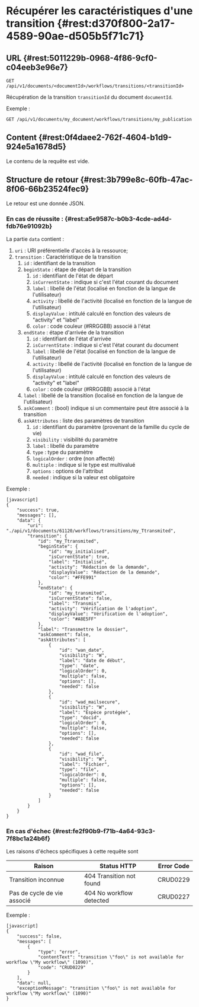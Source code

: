 # Récupérer les caractéristiques d'une transition {#rest:d370f800-2a17-4589-90ae-d505b5f71c71}
## URL   {#rest:5011229b-0968-4f86-9cf0-c04eeb3e96e7}


    GET /api/v1/documents/<documentId>/workflows/transitions/<transitionId>

Récupération de la transition `transitionId` du document `documentId`.

Exemple :

    GET /api/v1/documents/my_document/workflows/transitions/my_publication


## Content   {#rest:0f4daee2-762f-4604-b1d9-924e5a1678d5}

Le contenu de la requête est vide.

## Structure de retour   {#rest:3b799e8c-60fb-47ac-8f06-66b23524fec9}

Le retour est une donnée JSON.

### En cas de réussite :   {#rest:a5e9587c-b0b3-4cde-ad4d-fdb76e91092b}

La partie `data` contient :

1.  `uri` : URI préférentielle d'accès à la ressource;
1.  `transition` : Caractéristique de la transition
    1.  `id` : identifiant de la transition
    1.  `beginState` : étape de départ de la transition
        1.  `id` : identifiant de l'état de départ
        1.  `isCurrentState` : indique si c'est l'état courant du document
        1.  `label` : libellé de l'état (localisé en fonction de la langue de l'utilisateur)
        1.  `activity` : libellé de l'activité (localisé en fonction de la langue de l'utilisateur)
        1.  `displayValue` : intitulé calculé en fonction des valeurs de "activity" et "label"
        1.  `color` : code couleur (#RRGGBB) associé à l'état
    1.  `endState` : étape d'arrivée de la transition
        1.  `id` : identifiant de l'état d'arrivée
        1.  `isCurrentState` : indique si c'est l'état courant du document
        1.  `label` : libellé de l'état (localisé en fonction de la langue de l'utilisateur)
        1.  `activity` : libellé de l'activité (localisé en fonction de la langue de l'utilisateur)
        1.  `displayValue` : intitulé calculé en fonction des valeurs de "activity" et "label"
        1.  `color` : code couleur (#RRGGBB) associé à l'état
    1.  `label` : libellé de la transition (localisé en fonction de la langue de l'utilisateur)
    1.  `askComment` : (bool) indique si un commentaire peut être associé à la transition
    1.  `askAttributes` : liste des paramètres de transition
        1.  `id` : identifiant du paramètre (provenant de la famille du cycle de vie)
        1.  `visibility` : visibilité du paramètre
        1.  `label` : libellé du paramètre
        1.  `type` : type du paramètre
        1.  `logicalOrder` : ordre (non affecté)
        1.  `multiple` : indique si le type est multivalué
        1.  `options` : options de l'attribut
        1.  `needed` : indique si la valeur est obligatoire

Exemple :

    [javascript]
    {
        "success": true,
        "messages": [],
        "data": {
            "uri": "./api/v1/documents/61120/workflows/transitions/my_Ttransmited",
            "transition": {
                "id": "my_Ttransmited",
                "beginState": {
                    "id": "my_initialised",
                    "isCurrentState": true,
                    "label": "Initialisé",
                    "activity": "Rédaction de la demande",
                    "displayValue": "Rédaction de la demande",
                    "color": "#FFE991"
                },
                "endState": {
                    "id": "my_transmited",
                    "isCurrentState": false,
                    "label": "Transmis",
                    "activity": "Vérification de l'adoption",
                    "displayValue": "Vérification de l'adoption",
                    "color": "#A8E5FF"
                },
                "label": "Transmettre le dossier",
                "askComment": false,
                "askAttributes": [
                    {
                        "id": "wan_date",
                        "visibility": "W",
                        "label": "date de début",
                        "type": "date",
                        "logicalOrder": 0,
                        "multiple": false,
                        "options": [],
                        "needed": false
                    },
                    {
                        "id": "wad_mailsecure",
                        "visibility": "W",
                        "label": "Espèce protégée",
                        "type": "docid",
                        "logicalOrder": 0,
                        "multiple": false,
                        "options": [],
                        "needed": false
                    },
                    {
                        "id": "wad_file",
                        "visibility": "W",
                        "label": "Fichier",
                        "type": "file",
                        "logicalOrder": 0,
                        "multiple": false,
                        "options": [],
                        "needed": false
                    }
                ]
            }
        }
    }


### En cas d'échec   {#rest:fe2f90b9-f71b-4a64-93c3-7f8bc1a24b6f}
Les raisons d'échecs spécifiques à cette requête sont 


|            Raison           |       Status HTTP        | Error Code |
| --------------------------- | ------------------------ | ---------- |
| Transition inconnue         | 404 Transition not found | CRUD0229   |
| Pas de cycle de vie associé | 404 No workflow detected | CRUD0227   |

Exemple : 

    [javascript]
    {
        "success": false,
        "messages": [
            {
                "type": "error",
                "contentText": "transition \"foo\" is not available for  workflow \"My workflow\" (1090)",
                "code": "CRUD0229"
            }
        ],
        "data": null,
        "exceptionMessage": "transition \"foo\" is not available for  workflow \"My workflow\" (1090)"
    }

